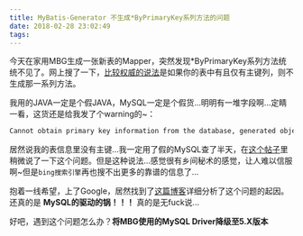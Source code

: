 ```yaml
---
title: MyBatis-Generator 不生成*ByPrimaryKey系列方法的问题
date: 2018-02-28 23:02:49
tags:
---
```


今天在家用MBG生成一张新表的Mapper，突然发现*ByPrimaryKey系列方法统统不见了。<!-- more -->网上搜了一下，[比较权威的说法](http://mybatis-user.963551.n3.nabble.com/Select-By-Primary-Key-Mapper-Method-Not-Generated-for-Join-Table-td4029422.html)是如果你的表中有且仅有主键列，则不生成那一系列方法。

我用的JAVA一定是个假JAVA，MySQL一定是个假货...明明有一堆字段啊...定睛一看，这货还是给我发了个warning的~：

```bash
Cannot obtain primary key information from the database, generated objects may be incomplete
```

居然说我的表信息里没有主键...我一定用了假的MySQL查了半天，在[这个帖子](http://blog.csdn.net/angel_xiaa/article/details/52474022)里稍微说了一下这个问题。但是这种说法...感觉很有乡间秘术的感觉，让人难以信服啊~但是`bing搜索引擎`再也搜不出更多的靠谱的信息了...

抱着一线希望，上了Google，居然找到了[这篇博客](https://www.kunzhao.org/blog/2017/07/23/mybatis/)详细分析了这个问题的起因。还真的是 **MySQL的驱动的锅！！！** 真的是无fuck说...

好吧，遇到这个问题怎么办？**将MBG使用的MySQL Driver降级至5.X版本**